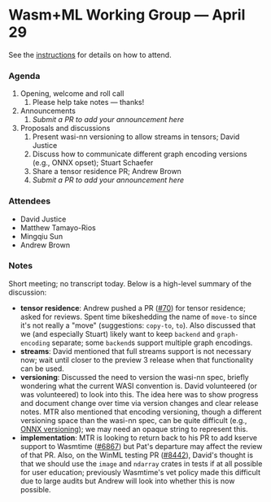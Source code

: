 # Wasm+ML Working Group &mdash; April 29

See the [instructions](../README.md) for details on how to attend.

### Agenda

1. Opening, welcome and roll call
    1. Please help take notes &mdash; thanks!
1. Announcements
    1. _Submit a PR to add your announcement here_
1. Proposals and discussions
    1. Present wasi-nn versioning to allow streams in tensors; David Justice
    1. Discuss how to communicate different graph encoding versions (e.g., ONNX opset); Stuart
       Schaefer
    1. Share a tensor residence PR; Andrew Brown
    1. _Submit a PR to add your announcement here_

### Attendees

- David Justice
- Matthew Tamayo-Rios
- Mingqiu Sun
- Andrew Brown

### Notes

Short meeting; no transcript today. Below is a high-level summary of the discussion:
- __tensor residence__: Andrew pushed a PR ([#70]) for tensor residence; asked for reviews. Spent
  time bikeshedding the name of `move-to` since it's not really a "move" (suggestions: `copy-to`,
  `to`). Also discussed that we (and especially Stuart) likely want to keep `backend` and
  `graph-encoding` separate; some `backend`s support multiple graph encodings.
- __streams__: David mentioned that full streams support is not necessary now; wait until closer to
  the preview 3 release when that functionality can be used.
- __versioning__: Discussed the need to version the wasi-nn spec, briefly wondering what the current
  WASI convention is. David volunteered (or was volunteered) to look into this. The idea here was to
  show progress and document change over time via version changes and clear release notes. MTR also
  mentioned that encoding versioning, though a different versioning space than the wasi-nn spec, can
  be quite difficult (e.g., [ONNX versioning]); we may need an opaque string to represent this.
- __implementation__: MTR is looking to return back to his PR to add kserve support to Wasmtime
  ([#6867]) but Pat's departure may affect the review of that PR. Also, on the WinML testing PR
  ([#8442]), David's thought is that we should use the `image` and `ndarray` crates in tests if at
  all possible for user education; previously Wasmtime's vet policy made this difficult due to large
  audits but Andrew will look into whether this is now possible.

[#70]: https://github.com/WebAssembly/wasi-nn/pull/70
[ONNX versioning]: https://github.com/onnx/onnx/blob/main/docs/Versioning.md
[#6867]: https://github.com/bytecodealliance/wasmtime/pull/6867
[#8442]: https://github.com/bytecodealliance/wasmtime/pull/8442
